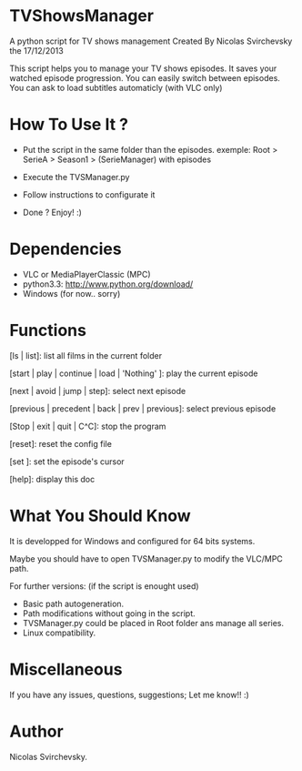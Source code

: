 TVShowsManager
============

A python script for TV shows management
Created By Nicolas Svirchevsky the 17/12/2013

This script helps you to manage your TV shows episodes.
It saves your watched episode progression.
You can easily switch between episodes.
You can ask to load subtitles automaticly (with VLC only)

How To Use It ?
============

- Put the script in the same folder than the episodes.
  exemple: Root > SerieA > Season1 > (SerieManager) with episodes

- Execute the TVSManager.py

- Follow instructions to configurate it

- Done ? Enjoy! :)

Dependencies
============

- VLC or MediaPlayerClassic (MPC)
- python3.3: http://www.python.org/download/
- Windows (for now.. sorry)

Functions
============

[ls | list]: list all films in the current folder

[start | play | continue | load | 'Nothing' ]: play the current episode

[next | avoid | jump | step]: select next episode

[previous | precedent | back | prev | previous]: select previous episode

[Stop | exit | quit | C^C]: stop the program

[reset]: reset the config file

[set <integer>]: set the episode's cursor

[help]: display this doc

What You Should Know
============

It is developped for Windows and configured for 64 bits systems.

Maybe you should have to open TVSManager.py to modify the VLC/MPC path.

For further versions: (if the script is enought used)
- Basic path autogeneration.
- Path modifications without going in the script.
- TVSManager.py could be placed in Root folder ans manage all series.
- Linux compatibility.

Miscellaneous
=============

If you have any issues, questions, suggestions;
Let me know!! :)

Author
=============
Nicolas Svirchevsky.
